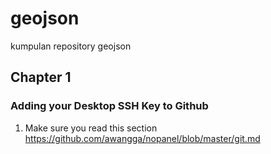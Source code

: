 # geojson
kumpulan repository geojson

## Chapter 1
### Adding your Desktop SSH Key to Github
1. Make sure you read this section https://github.com/awangga/nopanel/blob/master/git.md